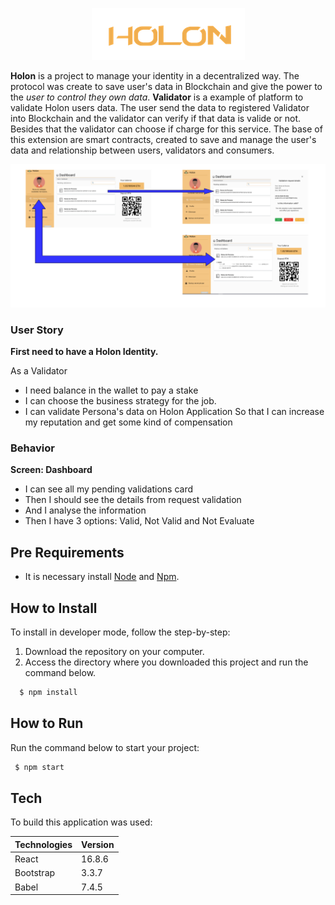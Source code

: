 <p align="center">
  <img src="docs/imgReadme/Holon38.png">
</p>

<p>
<strong>Holon</strong> is a project to manage your identity in a decentralized way. The protocol was create to save user's data in Blockchain and give the power to the <i>user to control they own data</i>. 
 <strong>Validator</strong> is a example of platform to validate Holon users data. The user send the data to registered Validator into Blockchain and the validator can verify if that data is valide or not. Besides that the validator can choose if charge for this service.
The base of this extension are smart contracts, created to save and manage the user's data and relationship between users, validators and consumers.
</p>

<img src="docs/imgReadme/image (1).png">

### User Story

**First need to have a Holon Identity.**

 As a Validator
- I need balance in the wallet to pay a stake 
- I can choose the business strategy for the job.
- I can validate Persona's data on Holon Application
So that I can increase my reputation and get some kind of compensation

### Behavior
**Screen: Dashboard**
- I can see all my pending validations card
- Then I should see the details from request validation
- And I analyse the information
- Then I have 3 options: Valid, Not Valid and Not Evaluate

## Pre Requirements

- It is necessary install [Node](https://nodejs.org/en/) and [Npm](https://www.npmjs.com/).

## How to Install

To install in developer mode, follow the step-by-step:
1. Download the repository on your computer. 
2. Access the directory where you downloaded this project and run the command below.
```sh
  $ npm install
```

## How to Run

Run the command below to start your project:
```sh
 $ npm start
```

## Tech

To build this application was used:

 Technologies | Version |
 ------ |------|
  React | 16.8.6 |
  Bootstrap | 3.3.7 |
  Babel | 7.4.5 |
